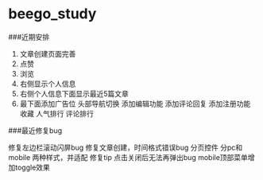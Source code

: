 # beego_study
 
###近期安排
 1. 文章创建页面完善
 2. 点赞
 3. 浏览
 4. 右侧显示个人信息
 5. 右侧个人信息下面显示最近5篇文章
 6. 最下面添加广告位
 头部导航切换
 添加编辑功能
 添加评论回复
 添加注册功能
 收藏
 人气排行
 评论排行
  
###最近修复bug

  修复左边栏滚动闪屏bug
  修复文章创建，时间格式错误bug
  分页控件 分pc和mobile 两种样式，并适配
  修复tip 点击关闭后无法再弹出bug
  mobile顶部菜单增加toggle效果
  
